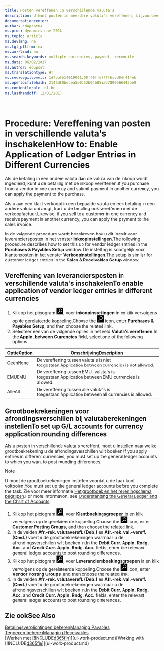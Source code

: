 ```yaml
---
title: Posten vereffenen in verschillende valuta's
description: U kunt posten in meerdere valuta's vereffenen, bijvoorbeeld als u verkoopt in een bepaalde valuta en een betaling in een andere ontvangt.
documentationcenter: 
author: edupont04
ms.prod: dynamics-nav-2018
ms.topic: article
ms.devlang: na
ms.tgt_pltfrm: na
ms.workload: na
ms.search.keywords: multiple currencies, payment, reconcile
ms.date: 06/02/2017
ms.author: edupont
ms.translationtype: HT
ms.sourcegitcommit: 1dfba8b14019991c95f40ffd5f7fbaed5df414eb
ms.openlocfilehash: 2146d80becea5e0c52b04b85aab7890566443be9
ms.contentlocale: nl-be
ms.lasthandoff: 12/01/2017

---
```

# <a name="how-to-enable-application-of-ledger-entries-in-different-currencies"></a><span data-ttu-id="46409-103">Procedure: Vereffening van posten in verschillende valuta's inschakelen</span><span class="sxs-lookup"><span data-stu-id="46409-103">How to: Enable Application of Ledger Entries in Different Currencies</span></span>
<span data-ttu-id="46409-104">Als de betaling in een andere valuta dan de valuta van de inkoop wordt ingediend, kunt u de betaling met de inkoop vereffenen.</span><span class="sxs-lookup"><span data-stu-id="46409-104">If you purchase from a vendor in one currency and submit payment in another currency, you can apply the payment to the purchase.</span></span>

<span data-ttu-id="46409-105">Als u aan een klant verkoopt in een bepaalde valuta en een betaling in een andere valuta ontvangt, kunt u de betaling ook vereffenen met de verkoopfactuur.</span><span class="sxs-lookup"><span data-stu-id="46409-105">Likewise, if you sell to a customer in one currency and receive payment in another currency, you can apply the payment to the sales invoice.</span></span>

<span data-ttu-id="46409-106">In de volgende procedure wordt beschreven hoe u dit instelt voor leveranciersposten in het venster **Inkoopinstellingen**.</span><span class="sxs-lookup"><span data-stu-id="46409-106">The following procedure describes how to set this up for vendor ledger entries in the **Purchases & Payables Setup** window.</span></span> <span data-ttu-id="46409-107">De instelling is soortgelijk voor klantenposten in het venster **Verkoopinstellingen**.</span><span class="sxs-lookup"><span data-stu-id="46409-107">The setup is similar for customer ledger entries in the **Sales & Receivables Setup** window.</span></span>

## <a name="to-enable-application-of-vendor-ledger-entries-in-different-currencies"></a><span data-ttu-id="46409-108">Vereffening van leveranciersposten in verschillende valuta's inschakelen</span><span class="sxs-lookup"><span data-stu-id="46409-108">To enable application of vendor ledger entries in different currencies</span></span>
1. <span data-ttu-id="46409-109">Klik op het pictogram ![Zoeken naar pagina of rapport](media/ui-search/search_small.png "pictogram Zoeken naar pagina of rapport"), voer **Inkoopinstellingen** in en klik vervolgens op de gerelateerde koppeling.</span><span class="sxs-lookup"><span data-stu-id="46409-109">Choose the ![Search for Page or Report](media/ui-search/search_small.png "Search for Page or Report icon") icon, enter **Purchases & Payables Setup**, and then choose the related link.</span></span>
2. <span data-ttu-id="46409-110">Selecteer een van de volgende opties in het veld **Valuta's vereffenen**.</span><span class="sxs-lookup"><span data-stu-id="46409-110">In the **Appln. between Currencies** field, select one of the following options.</span></span>

| <span data-ttu-id="46409-111">Optie</span><span class="sxs-lookup"><span data-stu-id="46409-111">Option</span></span> | <span data-ttu-id="46409-112">Omschrijving</span><span class="sxs-lookup"><span data-stu-id="46409-112">Description</span></span> |
| --- | --- |
| <span data-ttu-id="46409-113">Geen</span><span class="sxs-lookup"><span data-stu-id="46409-113">None</span></span> |<span data-ttu-id="46409-114">De vereffening tussen valuta's is niet toegestaan.</span><span class="sxs-lookup"><span data-stu-id="46409-114">Application between currencies is not allowed.</span></span> |
| <span data-ttu-id="46409-115">EMU</span><span class="sxs-lookup"><span data-stu-id="46409-115">EMU</span></span> |<span data-ttu-id="46409-116">De vereffening tussen EMU-valuta's is toegestaan.</span><span class="sxs-lookup"><span data-stu-id="46409-116">Application between EMU currencies is allowed.</span></span> |
| <span data-ttu-id="46409-117">Alle</span><span class="sxs-lookup"><span data-stu-id="46409-117">All</span></span> |<span data-ttu-id="46409-118">De vereffening tussen alle valuta's is toegestaan.</span><span class="sxs-lookup"><span data-stu-id="46409-118">Application between all currencies is allowed.</span></span> |

## <a name="to-set-up-gl-accounts-for-currency-application-rounding-differences"></a><span data-ttu-id="46409-119">Grootboekrekeningen voor afrondingsverschillen bij valutaberekeningen instellen</span><span class="sxs-lookup"><span data-stu-id="46409-119">To set up G/L accounts for currency application rounding differences</span></span>  
<span data-ttu-id="46409-120">Als u posten in verschillende valuta's vereffent, moet u instellen naar welke grootboekrekening u de afrondingsverschillen wilt boeken.</span><span class="sxs-lookup"><span data-stu-id="46409-120">If you apply entries in different currencies, you must set up the general ledger accounts to which you want to post rounding differences.</span></span>  

> [!NOTE]  
>  <span data-ttu-id="46409-121">U moet de grootboekrekeningen instellen voordat u de taak kunt voltooien.</span><span class="sxs-lookup"><span data-stu-id="46409-121">You must set up the general ledger accounts before you complete the task.</span></span> <span data-ttu-id="46409-122">Zie voor meer informatie [Het grootboek en het rekeningschema begrijpen](finance-general-ledger.md).</span><span class="sxs-lookup"><span data-stu-id="46409-122">For more information, see [Understanding the General Ledger and the Chart of Accounts](finance-general-ledger.md).</span></span>

1. <span data-ttu-id="46409-123">Klik op het pictogram ![Zoeken naar pagina of rapport](media/ui-search/search_small.png "pictogram Zoeken naar pagina of rapport"), voer **Klantboekingsgroepen** in en klik vervolgens op de gerelateerde koppeling.</span><span class="sxs-lookup"><span data-stu-id="46409-123">Choose the ![Search for Page or Report](media/ui-search/search_small.png "Search for Page or Report icon") icon, enter **Customer Posting Groups**, and then choose the related link.</span></span>  
2. <span data-ttu-id="46409-124">In de velden **Afr.-rek. valutavereff. (Deb.)** en  **Afr.-rek. val.-vereff. (Cred.)** voert u de grootboekrekeningen waarnaar u de afrondingsverschillen wilt boeken in.</span><span class="sxs-lookup"><span data-stu-id="46409-124">In the **Debit Curr. Appln. Rndg. Acc.** and **Credit Curr. Appln. Rndg. Acc.** fields, enter the relevant general ledger accounts to post rounding differences.</span></span>  
3. <span data-ttu-id="46409-125">Klik op het pictogram ![Zoeken naar pagina of rapport](media/ui-search/search_small.png "pictogram Zoeken naar pagina of rapport"), voer **Leveranciersboekingsgroepen** in en klik vervolgens op de gerelateerde koppeling.</span><span class="sxs-lookup"><span data-stu-id="46409-125">Choose the ![Search for Page or Report](media/ui-search/search_small.png "Search for Page or Report icon") icon, enter **Vendor Posting Groups**, and then choose the related link.</span></span>  
4. <span data-ttu-id="46409-126">In de velden **Afr.-rek. valutavereff. (Deb.)** en  **Afr.-rek. val.-vereff. (Cred.)** voert u de grootboekrekeningen waarnaar u de afrondingsverschillen wilt boeken in.</span><span class="sxs-lookup"><span data-stu-id="46409-126">In the **Debit Curr. Appln. Rndg. Acc.** and **Credit Curr. Appln. Rndg. Acc.** fields, enter the relevant general ledger accounts to post rounding differences.</span></span>  

## <a name="see-also"></a><span data-ttu-id="46409-127">Zie ook</span><span class="sxs-lookup"><span data-stu-id="46409-127">See Also</span></span>
[<span data-ttu-id="46409-128">Betalingsverplichtingen beheren</span><span class="sxs-lookup"><span data-stu-id="46409-128">Managing Payables</span></span>](payables-manage-payables.md)  
[<span data-ttu-id="46409-129">Tegoeden beheren</span><span class="sxs-lookup"><span data-stu-id="46409-129">Managing Receivables</span></span>](receivables-manage-receivables.md)  
<span data-ttu-id="46409-130">[Werken met [!INCLUDE[d365fin](includes/d365fin_md.md)]](ui-work-product.md)</span><span class="sxs-lookup"><span data-stu-id="46409-130">[Working with [!INCLUDE[d365fin](includes/d365fin_md.md)]](ui-work-product.md)</span></span>

